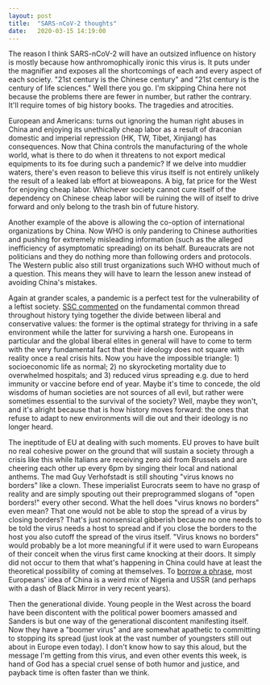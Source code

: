 ```yaml
---
layout: post
title:  "SARS-nCoV-2 thoughts"
date:   2020-03-15 14:19:00
---
```


The reason I think SARS-nCoV-2 will have an outsized influence on history is mostly because how anthromophically ironic this virus is. It puts under the magnifier and exposes all the shortcomings of each and every aspect of each society. "21st century is the Chinese century" and "21st century is the century of life sciences." Well there you go. I'm skipping China here not because the problems there are fewer in number, but rather the contrary. It'll require tomes of big history books. The tragedies and atrocities.

European and Americans: turns out ignoring the human right abuses in China and enjoying its unethically cheap labor as a result of draconian domestic and imperial repression (HK, TW, Tibet, Xinjiang) has consequences. Now that China controls the manufacturing of the whole world, what is there to do when it threatens to not export medical equipments to its foe during such a pandemic? If we delve into muddier waters, there's even reason to believe this virus itself is not entirely unlikely the result of a leaked lab effort at bioweapons. A big, fat price for the West for enjoying cheap labor. Whichever society cannot cure itself of the dependency on Chinese cheap labor will be ruining the will of itself to drive forward and only belong to the trash bin of future history.

Another example of the above is allowing the co-option of international organizations by China. Now WHO is only pandering to Chinese authorities and pushing for extremely misleading information (such as the alleged inefficiency of asymptomatic spreading) on its behalf. Bureaucrats are not politicians and they do nothing more than following orders and protocols. The Western public also still trust organizations such WHO without much of a question. This means they will have to learn the lesson anew instead of avoiding China's mistakes.

Again at grander scales, a pandemic is a perfect test for the vulnerability of a leftist society. [SSC commented](https://slatestarcodex.com/2013/03/04/a-thrivesurvive-theory-of-the-political-spectrum/) on the fundamental common thread throughout history tying together the divide between liberal and conservative values: the former is the optimal strategy for thriving in a safe environment while the latter for surviving a harsh one. Europeans in particular and the global liberal elites in general will have to come to term with the very fundamental fact that their ideology does not square with reality once a real crisis hits. Now you have the impossible triangle: 1) socioeconomic life as normal; 2) no skyrocketing mortality due to overwhelmed hospitals; and 3) reduced virus spreading e.g. due to herd immunity or vaccine before end of year. Maybe it's time to concede, the old wisdoms of human societies are not sources of all evil, but rather were sometimes essential to the survival of the society? Well, maybe they won't, and it's alright because that is how history moves forward: the ones that refuse to adapt to new environments will die out and their ideology is no longer heard.

The ineptitude of EU at dealing with such moments. EU proves to have built no real cohesive power on the ground that will sustain a society through a crisis like this while Italians are receiving zero aid from Brussels and are cheering each other up every 6pm by singing their local and national anthems. The mad Guy Verhofstadt is still shouting "virus knows no borders" like a clown. These imperialist Eurocrats seem to have no grasp of reality and are simply spouting out their preprogrammed slogans of "open borders!" every other second. What the hell does "virus knows no borders" even mean? That one would not be able to stop the spread of a virus by closing borders? That's just nonsensical gibberish because no one needs to be told the virus needs a host to spread and if you close the borders to the host you also cutoff the spread of the virus itself. "Virus knows no borders" would probably be a lot more meaningful if it were used to warn Europeans of their conceit when the virus first came knocking at their doors. It simply did not occur to them that what's happening in China could have at least the theoretical possibility of coming at themselves. To [borrow a phrase](https://quillette.com/2020/03/14/conceit-and-contagion-how-the-virus-shocked-europe/), most Europeans' idea of China is a weird mix of Nigeria and USSR (and perhaps with a dash of Black Mirror in very recent years). 

Then the generational divide. Young people in the West across the board have been discontent with the political power boomers amassed and Sanders is but one way of the generational discontent manifesting itself. Now they have a "boomer virus" and are somewhat apathetic to committing to stopping its spread (just look at the vast number of youngsters still out about in Europe even today). I don't know how to say this aloud, but the message I'm getting from this virus, and even other events this week, is hand of God has a special cruel sense of both humor and justice, and payback time is often faster than we think. 